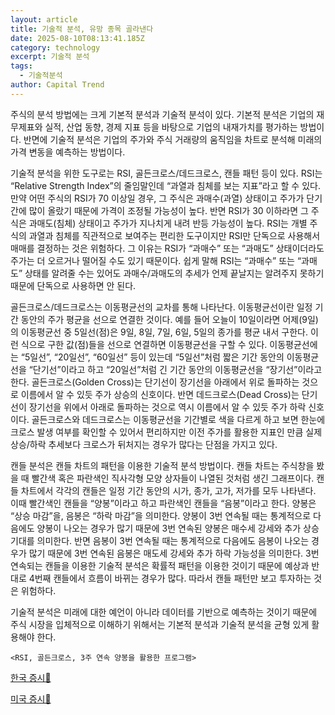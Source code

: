 ```yaml
---
layout: article
title: 기술적 분석, 유망 종목 골라낸다
date: 2025-08-10T08:13:41.185Z
category: technology
excerpt: 기술적 분석
tags:
  - 기술적분석
author: Capital Trend
---
```

주식의 분석 방법에는 크게 기본적 분석과 기술적 분석이 있다.
기본적 분석은 기업의 재무제표와 실적, 산업 동향, 경제 지표 등을 바탕으로 기업의 내재가치를 평가하는 방법이다.
반면에 기술적 분석은 기업의 주가와 주식 거래량의 움직임을 차트로 분석해 미래의 가격 변동을 예측하는 방법이다.

기술적 분석을 위한 도구로는 RSI, 골든크로스/데드크로스, 캔들 패턴 등이 있다.
RSI는 “Relative Strength Index”의 줄임말인데 “과열과 침체를 보는 지표”라고 할 수 있다.
만약 어떤 주식의 RSI가 70 이상일 경우, 그 주식은 과매수(과열) 상태이고 주가가 단기간에 많이 올랐기 때문에 가격이 조정될 가능성이 높다. 반면 RSI가 30 이하라면 그 주식은 과매도(침체) 상태이고 주가가 지나치게 내려 반등 가능성이 높다.
RSI는 개별 주식의 과열과 침체를 직관적으로 보여주는 편리한 도구이지만 RSI만 단독으로 사용해서 매매를 결정하는 것은 위험하다. 그 이유는 RSI가 “과매수” 또는 “과매도” 상태이더라도 주가는 더 오르거나 떨어질 수도 있기 때문이다.
쉽게 말해 RSI는 “과매수” 또는 “과매도” 상태를 알려줄 수는 있어도 과매수/과매도의 추세가 언제 끝날지는 알려주지 못하기 때문에 단독으로 사용하면 안 된다.

골든크로스/데드크로스는 이동평균선의 교차를 통해 나타난다.
이동평균선이란 일정 기간 동안의 주가 평균을 선으로 연결한 것이다. 예를 들어 오늘이 10일이라면 어제(9일)의 이동평균선 중 5일선(점)은 9일, 8일, 7일, 6일, 5일의 종가를 평균 내서 구한다. 이런 식으로 구한 값(점)들을 선으로 연결하면 이동평균선을 구할 수 있다.
이동평균선에는 “5일선”, “20일선”, “60일선” 등이 있는데 “5일선”처럼 짧은 기간 동안의 이동평균선을 “단기선”이라고 하고 “20일선”처럼 긴 기간 동안의 이동평균선을 “장기선”이라고 한다.
골든크로스(Golden Cross)는 단기선이 장기선을 아래에서 위로 돌파하는 것으로 이름에서 알 수 있듯 주가 상승의 신호이다.
반면 데드크로스(Dead Cross)는 단기선이 장기선을 위에서 아래로 돌파하는 것으로 역시 이름에서 알 수 있듯 주가 하락 신호이다.
골든크로스와 데드크로스는 이동평균선을 기간별로 색을 다르게 하고 보면 한눈에 크로스 발생 여부를 확인할 수 있어서 편리하지만 이전 주가를 활용한 지표인 만큼 실제 상승/하락 추세보다 크로스가 뒤처지는 경우가 많다는 단점을 가지고 있다.

캔들 분석은 캔들 차트의 패턴을 이용한 기술적 분석 방법이다.
캔들 차트는 주식창을 봤을 때 빨간색 혹은 파란색인 직사각형 모양 상자들이 나열된 것처럼 생긴 그래프이다.
캔들 차트에서 각각의 캔들은 일정 기간 동안의 시가, 종가, 고가, 저가를 모두 나타낸다. 이때 빨간색인 캔들을 “양봉”이라고 하고 파란색인 캔들을 “음봉”이라고 한다. 양봉은 “상승 마감”을, 음봉은 “하락 마감”을 의미한다.
양봉이 3번 연속될 때는 통계적으로 다음에도 양봉이 나오는 경우가 많기 때문에 3번 연속된 양봉은 매수세 강세와 추가 상승 기대를 의미한다.
반면 음봉이 3번 연속될 때는 통계적으로 다음에도 음봉이 나오는 경우가 많기 때문에 3번 연속된 음봉은 매도세 강세와 추가 하락 가능성을 의미한다.
3번 연속되는 캔들을 이용한 기술적 분석은 확률적 패턴을 이용한 것이기 때문에 예상과 반대로 4번째 캔들에서 흐름이 바뀌는 경우가 많다. 따라서 캔들 패턴만 보고 투자하는 것은 위험하다.

기술적 분석은 미래에 대한 예언이 아니라 데이터를 기반으로 예측하는 것이기 때문에 주식 시장을 입체적으로 이해하기 위해서는 기본적 분석과 기술적 분석을 균형 있게 활용해야 한다.

`<RSI, 골든크로스, 3주 연속 양봉을 활용한 프로그램>`

[한국 증시🔗](https://docs.google.com/document/d/1W2geSEWsu3IIEtDSqm6hHXH1dKGZClNYCfAHVgj7F8Y/edit?usp=drivesdk)

[미국 증시🔗](https://docs.google.com/document/d/10GIQd3MvWLVndnn5rNX6S5iGXSHctIgdriGGIvxccpo/edit?usp=drivesdk)
